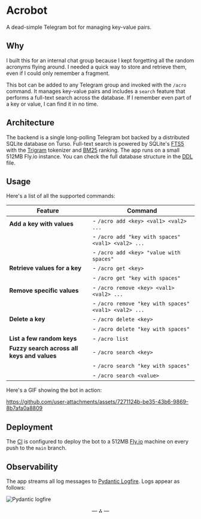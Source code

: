 
# Acrobot

A dead-simple Telegram bot for managing key-value pairs.


## Why

I built this for an internal chat group because I kept forgetting all the random acronyms
flying around. I needed a quick way to store and retrieve them, even if I could only
remember a fragment.

This bot can be added to any Telegram group and invoked with the `/acro` command. It manages
key-value pairs and includes a `search` feature that performs a full-text search across the
database. If I remember even part of a key or value, I can find it in no time.

## Architecture

The backend is a single long-polling Telegram bot backed by a distributed SQLite database on
Turso. Full-text search is powered by SQLite's [FTS5] with the [Trigram] tokenizer and
[BM25] ranking. The app runs on a small 512MB Fly.io instance. You can check the full
database structure in the [DDL] file.

## Usage

Here's a list of all the supported commands:

| **Feature**                                 | **Command**                                          |
| ------------------------------------------- | ---------------------------------------------------- |
| **Add a key with values**                   | - `/acro add <key> <val1> <val2> ...`                |
|                                             | - `/acro add "key with spaces" <val1> <val2> ...`    |
|                                             | - `/acro add <key> "value with spaces"`              |
| **Retrieve values for a key**               | - `/acro get <key>`                                  |
|                                             | - `/acro get "key with spaces"`                      |
| **Remove specific values**                  | - `/acro remove <key> <val1> <val2> ...`             |
|                                             | - `/acro remove "key with spaces" <val1> <val2> ...` |
| **Delete a key**                            | - `/acro delete <key>`                               |
|                                             | - `/acro delete "key with spaces"`                   |
| **List a few random keys**                  | - `/acro list`                                       |
| **Fuzzy search across all keys and values** | - `/acro search <key>`                               |
|                                             | - `/acro search "key with spaces"`                   |
|                                             | - `/acro search <value>`                             |

Here's a GIF showing the bot in action:

https://github.com/user-attachments/assets/7271124b-be35-43b6-9869-8b7afa0a8809

## Deployment

The [CI] is configured to deploy the bot to a 512MB [Fly.io] machine on every push to the
`main` branch.

## Observability

The app streams all log messages to [Pydantic Logfire]. Logs appear as follows:

![Pydantic logfire](https://github.com/user-attachments/assets/7b542bb3-e5f8-4f37-93d7-0b9d992fed94)


<div align="center">
    — ⁂ —
</div>

[ddl]: ./sql/ddl.sql
[fts5]: https://sqlite.org/fts5.html
[trigram]: https://sqlite.org/fts5.html#the_trigram_tokenizer
[bm25]: https://sqlite.org/fts5.html#the_bm25_function
[telegram bot]: https://core.telegram.org/bots#how-do-i-create-a-bot
[ci]: ./.github/workflows/ci.yml
[fly.io]: https://fly.io/
[pydantic logfire]: https://pydantic.dev/logfire
